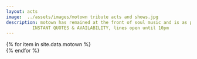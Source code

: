```yaml
---
layout: acts
image:  ../assets/images/motown tribute acts and shows.jpg
description: motown has remained at the front of soul music and is as popular today as it's ever been. our motown tribute acts, with exceptional live vocals and harmonies is so close to the real thing - hearing is believing. all of these motown tribute bands boast fabulous costumes,  have amazing dance routines, and come with professional sound systems,  light shows and backdrops. <hr>
          INSTANT QUOTES & AVAILABILITY, lines open until 10pm
---
```


<div class="row mt-4 mb-4">
  {% for item in site.data.motown %}
    <div class="col-md-4 mb-5 mt-5">
      <div class="card border-0 shadow h-100">
        <a href="/acts/{{ item.title | slugify }}">
          <img class="card-img-top" src="{{ item.image_src }}" alt="" />
        </a>
        <!-- <div class="card-body">
          <p class="description">{{ item.description }}</p>
          <a href="#" class="read-more">Read more</a>
        </div> -->
      </div>
    </div>
  {% endfor %}
</div>

<!-- <script>
  var readMoreButtons = document.querySelectorAll(".read-more");
  for (var i = 0; i < readMoreButtons.length; i++) {
    readMoreButtons[i].addEventListener("click", function() {
      this.parentNode.querySelector(".description").style.display = "block";
      this.style.display = "none";
      return false;
    });
  }
</script> -->